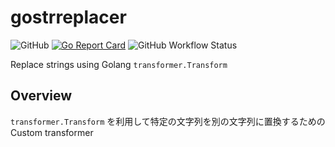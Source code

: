 # gostrreplacer
![GitHub](https://img.shields.io/github/license/tomtwinkle/gostrreplacer)
[![Go Report Card](https://goreportcard.com/badge/github.com/olvrng/ujson?style=flat-square)](https://goreportcard.com/report/github.com/tomtwinkle/gostrreplacer)
![GitHub Workflow Status](https://img.shields.io/github/actions/workflow/status/tomtwinkle/gostrreplacer/build.yaml?branch=main)

Replace strings using Golang `transformer.Transform`

## Overview

`transformer.Transform` を利用して特定の文字列を別の文字列に置換するための Custom transformer
